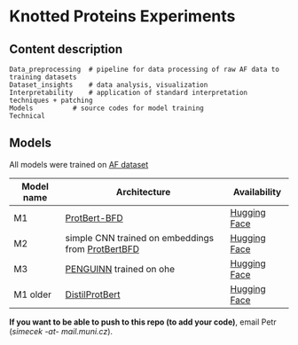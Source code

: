# Knotted Proteins Experiments


## Content description

```
Data_preprocessing	# pipeline for data processing of raw AF data to training datasets
Dataset_insights	# data analysis, visualization
Interpretability	# application of standard interpretation techniques + patching
Models			# source codes for model training
Technical
```


## Models

All models were trained on [AF dataset](https://huggingface.co/datasets/EvaKlimentova/knots_AF)

| Model name | Architecture                                                                                      | Availability                                                                         |
| ---------- | ------------------------------------------------------------------------------------------------- | ------------------------------------------------------------------------------------ |
| M1         | [ProtBert-BFD](https://huggingface.co/Rostlab/prot_bert_bfd)                                      | [Hugging Face](https://huggingface.co/roa7n/knots_protbertBFD_alphafold)             | 
| M2         | simple CNN trained on embeddings from [ProtBertBFD](https://huggingface.co/Rostlab/prot_bert_bfd) | [Hugging Face](https://huggingface.co/EvaKlimentova/knots_M2_embeddings_alphafold)   |
| M3         | [PENGUINN](https://www.frontiersin.org/articles/10.3389/fgene.2020.568546/full) trained on ohe    | [Hugging Face](https://huggingface.co/roa7n/knots_simple_CNN)                        |
| M1 older   | [DistilProtBert](https://huggingface.co/yarongef/DistilProtBert)                                  | [Hugging Face](https://huggingface.co/EvaKlimentova/knots_distillprotbert_alphafold) |



**If you want to be able to push to this repo (to add your code)**, email Petr (*simecek -at- mail.muni.cz*).
